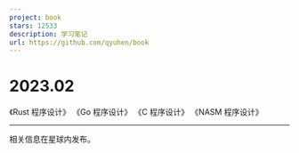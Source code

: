 ```yaml
---
project: book
stars: 12533
description: 学习笔记
url: https://github.com/qyuhen/book
---
```


2023.02
=======

《Rust 程序设计》 《Go 程序设计》 《C 程序设计》 《NASM 程序设计》

* * *

相关信息在星球内发布。
